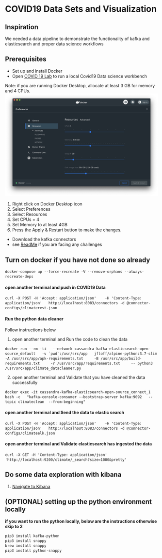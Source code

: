 # COVID19 Data Sets and Visualization

## Inspiration
We needed a data pipeline to demonstrate the functionality of  kafka and elasticsearch and proper data science workflows

## Prerequisites
* Set up and install Docker
* Open [COVID 19 Lab](./COVID19.md) to run a local Covid19 Data science workbench

Note: if you are running Docker Desktop, allocate at least 3 GB for memory and 4 CPUs.
![alt text](./docker_setting.jpg "Docker settings")

1. Right click on Docker Desktop icon
1. Select Preferences
1. Select Resources
1. Set CPUs = 4
1. Set Memory to at least 4GB
1. Press the Apply & Restart button to make the changes.
* Download the kafka connectors 
* see [ReadMe](./README.md) if you are facing any challenges

## Turn on docker if you have not done so already

```
docker-compose up --force-recreate -V --remove-orphans --always-recreate-deps
```

#### open another terminal and push in COVID19 Data
```
curl -X POST -H 'Accept: application/json'    -H 'Content-Type: application/json'   http://localhost:8083/connectors -d @connector-configs/climaterest.json
```

#### Run the python data cleaner

Follow instructions below

1. open another terminal and Run the code to clean the data

```
docker run --rm -ti   --network cassandra-kafka-elasticsearch-open-source_default   -v `pwd`:/usr/src/app   jfloff/alpine-python:3.7-slim     -A /usr/src/app/apk-requirements.txt     -B /usr/src/app/build-requirements.txt     -r /usr/src/app/requirements.txt     -- python3 /usr/src/app/climate_datacleaner.py
```

2. open another terminal and Validate that you have cleaned the data successfully
```
docker exec -it cassandra-kafka-elasticsearch-open-source_connect_1 bash -c   "kafka-console-consumer --bootstrap-server kafka:9092   --topic climateclean  --from-beginning"
```

#### open another terminal and Send the data to elastic search
```
curl -X POST -H 'Accept: application/json'    -H 'Content-Type: application/json'   http://localhost:8083/connectors -d @connector-configs/climateelk.json
```

#### open another terminal and Validate elasticsearch has ingested the data

```
curl -X GET -H 'Content-Type: application/json' 'http://localhost:9200/climate/_search?size=1000&pretty'
```

## Do some data exploration with kibana
1. [Navigate to Kibana](http://localhost:5601/app/kibana#/management/kibana/index_pattern?_g=())

## (OPTIONAL) setting up the python environment locally

**if you want to run the python locally, below are the instructions otherwise skip to 2**

```
pip3 install kafka-python
pip3 install snappy
brew install snappy
pip3 install python-snappy
```



